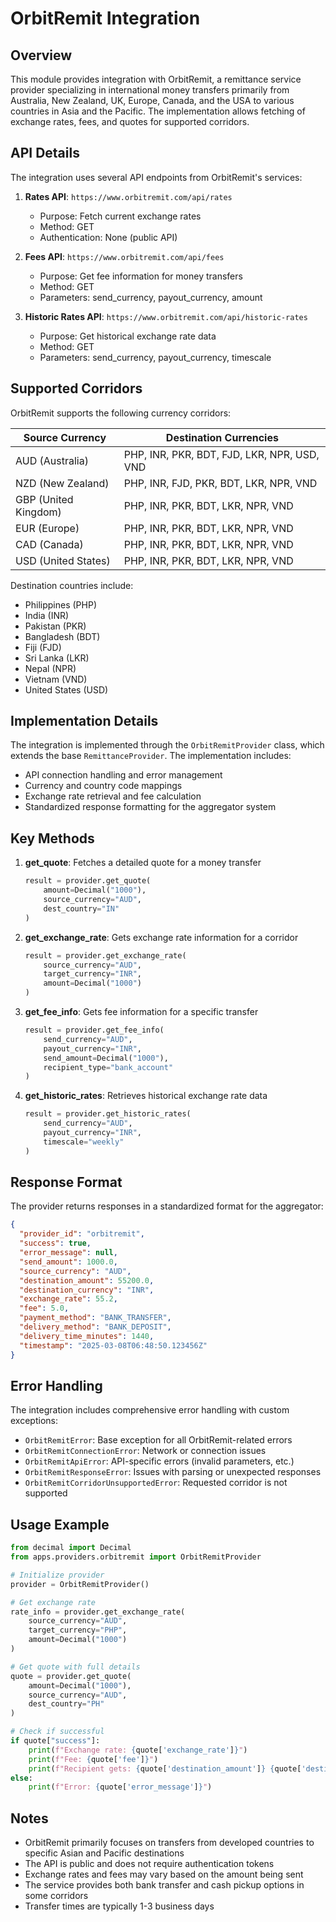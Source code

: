 # OrbitRemit Integration

## Overview

This module provides integration with OrbitRemit, a remittance service provider specializing in international money transfers primarily from Australia, New Zealand, UK, Europe, Canada, and the USA to various countries in Asia and the Pacific. The implementation allows fetching of exchange rates, fees, and quotes for supported corridors.

## API Details

The integration uses several API endpoints from OrbitRemit's services:

1. **Rates API**: `https://www.orbitremit.com/api/rates`
   - Purpose: Fetch current exchange rates
   - Method: GET
   - Authentication: None (public API)

2. **Fees API**: `https://www.orbitremit.com/api/fees`
   - Purpose: Get fee information for money transfers
   - Method: GET
   - Parameters: send_currency, payout_currency, amount

3. **Historic Rates API**: `https://www.orbitremit.com/api/historic-rates`
   - Purpose: Get historical exchange rate data
   - Method: GET
   - Parameters: send_currency, payout_currency, timescale

## Supported Corridors

OrbitRemit supports the following currency corridors:

| Source Currency | Destination Currencies |
|-----------------|------------------------|
| AUD (Australia) | PHP, INR, PKR, BDT, FJD, LKR, NPR, USD, VND |
| NZD (New Zealand) | PHP, INR, FJD, PKR, BDT, LKR, NPR, VND |
| GBP (United Kingdom) | PHP, INR, PKR, BDT, LKR, NPR, VND |
| EUR (Europe) | PHP, INR, PKR, BDT, LKR, NPR, VND |
| CAD (Canada) | PHP, INR, PKR, BDT, LKR, NPR, VND |
| USD (United States) | PHP, INR, PKR, BDT, LKR, NPR, VND |

Destination countries include:
- Philippines (PHP)
- India (INR)
- Pakistan (PKR)
- Bangladesh (BDT)
- Fiji (FJD)
- Sri Lanka (LKR)
- Nepal (NPR)
- Vietnam (VND)
- United States (USD)

## Implementation Details

The integration is implemented through the `OrbitRemitProvider` class, which extends the base `RemittanceProvider`. The implementation includes:

- API connection handling and error management
- Currency and country code mappings
- Exchange rate retrieval and fee calculation
- Standardized response formatting for the aggregator system

## Key Methods

1. **get_quote**: Fetches a detailed quote for a money transfer
   ```python
   result = provider.get_quote(
       amount=Decimal("1000"),
       source_currency="AUD",
       dest_country="IN"
   )
   ```

2. **get_exchange_rate**: Gets exchange rate information for a corridor
   ```python
   result = provider.get_exchange_rate(
       source_currency="AUD",
       target_currency="INR",
       amount=Decimal("1000")
   )
   ```

3. **get_fee_info**: Gets fee information for a specific transfer
   ```python
   result = provider.get_fee_info(
       send_currency="AUD",
       payout_currency="INR",
       send_amount=Decimal("1000"),
       recipient_type="bank_account"
   )
   ```

4. **get_historic_rates**: Retrieves historical exchange rate data
   ```python
   result = provider.get_historic_rates(
       send_currency="AUD",
       payout_currency="INR",
       timescale="weekly"
   )
   ```

## Response Format

The provider returns responses in a standardized format for the aggregator:

```json
{
  "provider_id": "orbitremit",
  "success": true,
  "error_message": null,
  "send_amount": 1000.0,
  "source_currency": "AUD",
  "destination_amount": 55200.0,
  "destination_currency": "INR",
  "exchange_rate": 55.2,
  "fee": 5.0,
  "payment_method": "BANK_TRANSFER",
  "delivery_method": "BANK_DEPOSIT",
  "delivery_time_minutes": 1440,
  "timestamp": "2025-03-08T06:48:50.123456Z"
}
```

## Error Handling

The integration includes comprehensive error handling with custom exceptions:

- `OrbitRemitError`: Base exception for all OrbitRemit-related errors
- `OrbitRemitConnectionError`: Network or connection issues
- `OrbitRemitApiError`: API-specific errors (invalid parameters, etc.)
- `OrbitRemitResponseError`: Issues with parsing or unexpected responses
- `OrbitRemitCorridorUnsupportedError`: Requested corridor is not supported

## Usage Example

```python
from decimal import Decimal
from apps.providers.orbitremit import OrbitRemitProvider

# Initialize provider
provider = OrbitRemitProvider()

# Get exchange rate
rate_info = provider.get_exchange_rate(
    source_currency="AUD",
    target_currency="PHP",
    amount=Decimal("1000")
)

# Get quote with full details
quote = provider.get_quote(
    amount=Decimal("1000"),
    source_currency="AUD",
    dest_country="PH"
)

# Check if successful
if quote["success"]:
    print(f"Exchange rate: {quote['exchange_rate']}")
    print(f"Fee: {quote['fee']}")
    print(f"Recipient gets: {quote['destination_amount']} {quote['destination_currency']}")
else:
    print(f"Error: {quote['error_message']}")
```

## Notes

- OrbitRemit primarily focuses on transfers from developed countries to specific Asian and Pacific destinations
- The API is public and does not require authentication tokens
- Exchange rates and fees may vary based on the amount being sent
- The service provides both bank transfer and cash pickup options in some corridors
- Transfer times are typically 1-3 business days 